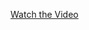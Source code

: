 [Watch the Video](https://drive.google.com/file/d/16yx7dVe6cdP4j9Im-ekcU75XfsFGE1qk/view?usp=share_link)
